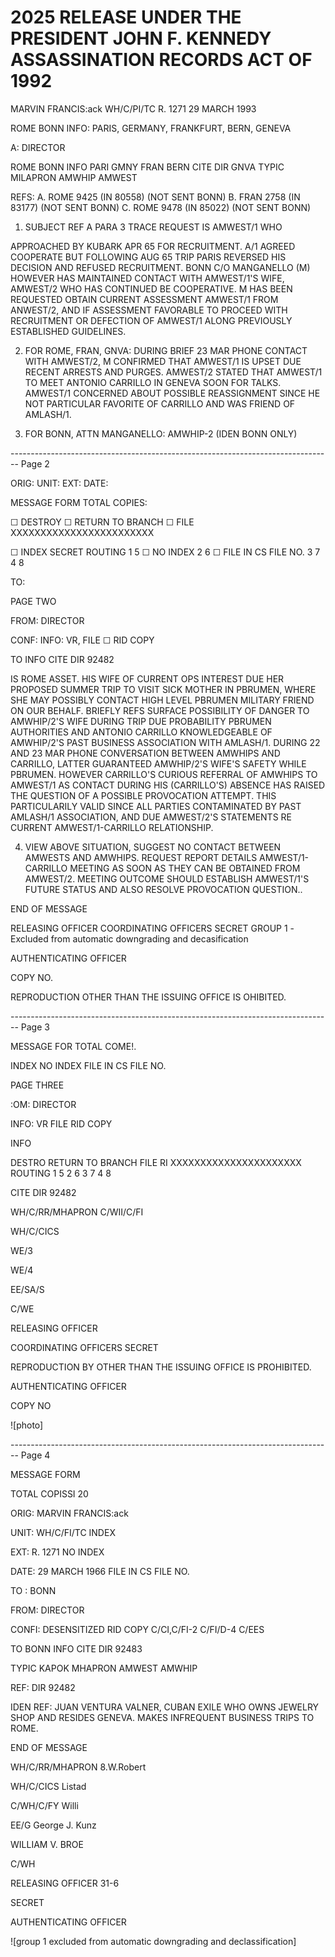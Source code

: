 # 2025 RELEASE UNDER THE PRESIDENT JOHN F. KENNEDY ASSASSINATION RECORDS ACT OF 1992

MARVIN FRANCIS:ack
WH/C/PI/TC
R. 1271
29 MARCH 1993

ROME BONN INFO: PARIS, GERMANY, FRANKFURT, BERN, GENEVA

A: DIRECTOR

ROME BONN INFO PARI GMNY FRAN BERN CITE DIR
GNVA
TYPIC MILAPRON AMWHIP AMWEST

REFS: A. ROME 9425 (IN 80558) (NOT SENT BONN)
B. FRAN 2758 (IN 83177) (NOT SENT BONN)
C. ROME 9478 (IN 85022) (NOT SENT BONN)

1. SUBJECT REF A PARA 3 TRACE REQUEST IS AMWEST/1 WHO

APPROACHED BY KUBARK APR 65 FOR RECRUITMENT. A/1 AGREED COOPERATE BUT FOLLOWING AUG 65 TRIP PARIS REVERSED HIS DECISION AND REFUSED RECRUITMENT. BONN C/O MANGANELLO (M) HOWEVER HAS MAINTAINED CONTACT WITH AMWEST/1'S WIFE, AMWEST/2 WHO HAS CONTINUED BE COOPERATIVE. M HAS BEEN REQUESTED OBTAIN CURRENT ASSESSMENT AMWEST/1 FROM ANWEST/2, AND IF ASSESSMENT FAVORABLE TO PROCEED WITH RECRUITMENT OR DEFECTION OF AMWEST/1 ALONG PREVIOUSLY ESTABLISHED GUIDELINES.

2. FOR ROME, FRAN, GNVA: DURING BRIEF 23 MAR PHONE CONTACT WITH AMWEST/2, M CONFIRMED THAT AMWEST/1 IS UPSET DUE RECENT ARRESTS AND PURGES. AMWEST/2 STATED THAT AMWEST/1 TO MEET ANTONIO CARRILLO IN GENEVA SOON FOR TALKS. AMWEST/1 CONCERNED ABOUT POSSIBLE REASSIGNMENT SINCE HE NOT PARTICULAR FAVORITE OF CARRILLO AND WAS FRIEND OF AMLASH/1.

3. FOR BONN, ATTN MANGANELLO: AMWHIP-2 (IDEN BONN ONLY)


-------------------------------------------------------------------------------- Page 2

ORIG:
UNIT:
EXT:
DATE:

MESSAGE FORM
TOTAL COPIES:

☐ DESTROY ☐ RETURN TO BRANCH ☐ FILE
XXXXXXXXXXXXXXXXXXXXXXXX

☐ INDEX
SECRET
ROUTING
1
5
☐ NO INDEX
2
6
☐ FILE IN CS FILE NO.
3
7
4
8

TO:

PAGE TWO

FROM: DIRECTOR

CONF:
INFO: VR, FILE ☐ RID COPY

TO
INFO
CITE DIR 92482

IS ROME ASSET. HIS WIFE OF CURRENT OPS INTEREST DUE HER PROPOSED
SUMMER TRIP TO VISIT SICK MOTHER IN PBRUMEN, WHERE SHE MAY POSSIBLY
CONTACT HIGH LEVEL PBRUMEN MILITARY FRIEND ON OUR BEHALF. BRIEFLY
REFS SURFACE POSSIBILITY OF DANGER TO AMWHIP/2'S WIFE DURING TRIP
DUE PROBABILITY PBRUMEN AUTHORITIES AND ANTONIO CARRILLO
KNOWLEDGEABLE OF AMWHIP/2'S PAST BUSINESS ASSOCIATION WITH AMLASH/1.
DURING 22 AND 23 MAR PHONE CONVERSATION BETWEEN AMWHIPS AND CARRILLO,
LATTER GUARANTEED AMWHIP/2'S WIFE'S SAFETY WHILE PBRUMEN. HOWEVER
CARRILLO'S CURIOUS REFERRAL OF AMWHIPS TO AMWEST/1 AS CONTACT DURING
HIS (CARRILLO'S) ABSENCE HAS RAISED THE QUESTION OF A POSSIBLE
PROVOCATION ATTEMPT. THIS PARTICULARILY VALID SINCE ALL PARTIES
CONTAMINATED BY PAST AMLASH/1 ASSOCIATION, AND DUE AMWEST/2'S STATEMENTS
RE CURRENT AMWEST/1-CARRILLO RELATIONSHIP.

4. VIEW ABOVE SITUATION, SUGGEST NO CONTACT BETWEEN AMWESTS
   AND AMWHIPS. REQUEST REPORT DETAILS AMWEST/1-CARRILLO MEETING AS SOON
   AS THEY CAN BE OBTAINED FROM AMWEST/2. MEETING OUTCOME SHOULD
   ESTABLISH AMWEST/1'S FUTURE STATUS AND ALSO RESOLVE PROVOCATION QUESTION..

END OF MESSAGE

RELEASING OFFICER
COORDINATING OFFICERS
SECRET
GROUP 1
-Excluded from automatic
downgrading and
decasification

AUTHENTICATING
OFFICER

COPY NO.

REPRODUCTION
OTHER THAN THE ISSUING OFFICE IS OHIBITED.


-------------------------------------------------------------------------------- Page 3

MESSAGE FOR
TOTAL COME!.

INDEX
NO INDEX
FILE IN CS FILE NO.

PAGE THREE

:OM: DIRECTOR

INFO: VR FILE RID COPY

INFO

DESTRO RETURN TO BRANCH FILE RI
XXXXXXXXXXXXXXXXXXXXXX
ROUTING
1 5
2 6
3 7
4 8

CITE DIR 92482

WH/C/RR/MHAPRON
C/WII/C/FI

WH/C/CICS

WE/3

WE/4

EE/SA/S

C/WE

RELEASING OFFICER

COORDINATING OFFICERS
SECRET

REPRODUCTION BY OTHER THAN THE ISSUING OFFICE IS PROHIBITED.

AUTHENTICATING
OFFICER

COPY NO

![photo]


-------------------------------------------------------------------------------- Page 4

MESSAGE FORM

TOTAL COPISSI 20

ORIG: MARVIN FRANCIS:ack

UNIT: WH/C/FI/TC INDEX

EXT: R. 1271 NO INDEX

DATE: 29 MARCH 1966 FILE IN CS FILE NO.

TO : BONN

FROM: DIRECTOR

CONFI: DESENSITIZED RID COPY C/CI,C/FI-2 C/FI/D-4 C/EES

TO BONN INFO CITE DIR 92483

TYPIC KAPOK MHAPRON AMWEST AMWHIP

REF: DIR 92482

IDEN REF: JUAN VENTURA VALNER, CUBAN EXILE WHO OWNS
JEWELRY SHOP AND RESIDES GENEVA. MAKES INFREQUENT
BUSINESS TRIPS TO ROME.

END OF MESSAGE

WH/C/RR/MHAPRON 8.W.Robert

WH/C/CICS Listad

C/WH/C/FY Willi

EE/G George J. Kunz

WILLIAM V. BROE

C/WH

RELEASING OFFICER 31-6

SECRET

AUTHENTICATING OFFICER

![group 1 excluded from automatic downgrading and declassification]

